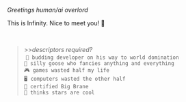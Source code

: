 _Greetings human/ai overlord_

This is Infinity. Nice to meet you! 👋

</br>
<!-- prettier-ignore -->
<section>

> \>>_descriptors required?_</br>
> ‎
> `🌱 budding developer on his way to world domination`</br>
> `💖 silly goose who fancies anything and everything` </br>
> `🎮 games wasted half my life`</br>
> `🖥️ computers wasted the other half`</br>
> `🧠 certified Big Brane`</br>
> `🌠 thinks stars are cool`</br>

  </section>

